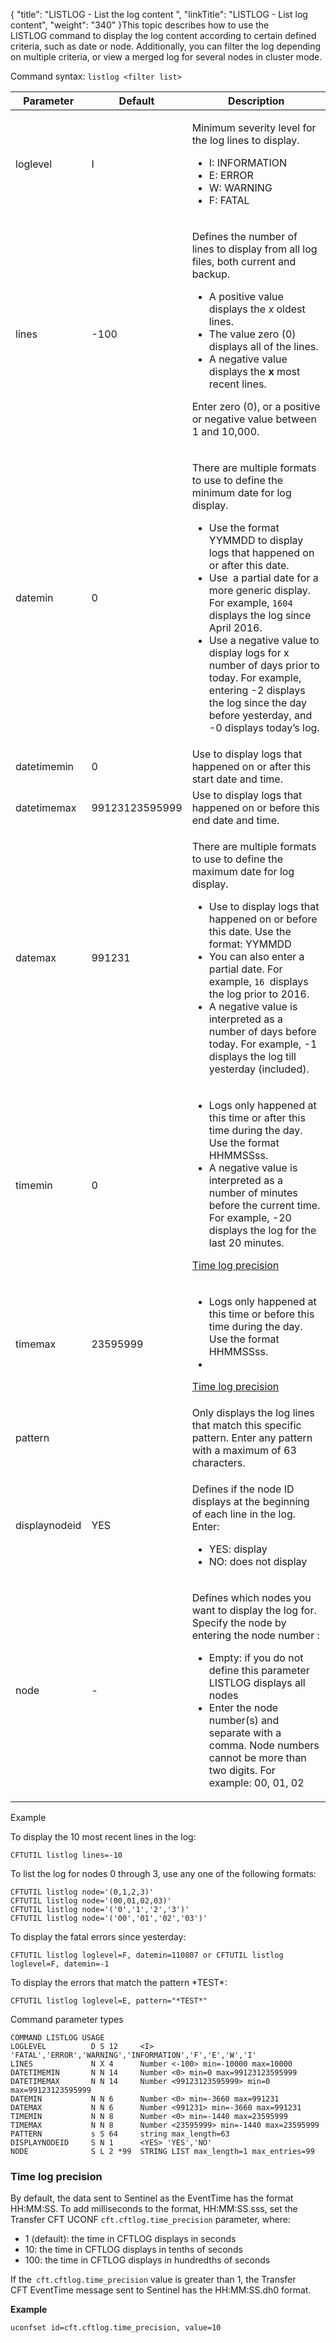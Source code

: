 {
    "title": "LISTLOG - List the log content ",
    "linkTitle": "LISTLOG - List log content",
    "weight": "340"
}This topic describes how to use the LISTLOG command to display the log content according to certain defined criteria, such as date or node. Additionally, you can filter the log depending on multiple criteria, or view a merged log for several nodes in cluster mode.

Command syntax: `listlog <filter list>`

<table>
   <thead>
      <tr>
<th class="TableStyle-SynchTableStyle_interop-HeadE-Column1-Header1">Parameter         </th>
<th style="text-align: center;" class="TableStyle-SynchTableStyle_interop-HeadE-Column1-Header1">Default         </th>
<th class="TableStyle-SynchTableStyle_interop-HeadD-Column1-Header1">Description         </th>
      </tr>
   </thead>
   <tbody>
      <tr>
         <td>loglevel         </td>
         <td>I         </td>
         <td><p>Minimum severity level for the log lines to display.</p>
<ul>
<li>I: INFORMATION</li>
<li>E: ERROR</li>
<li>W: WARNING</li>
<li>F: FATAL</li>
</ul>         </td>
      </tr>
      <tr>
         <td>lines         </td>
         <td>-100         </td>
         <td><p>Defines the number of lines to display from all log files, both current and backup.</p>
<ul>
<li>A positive value displays the <em>x</em> oldest lines.</li>
<li>The value zero (0) displays all of the lines.</li>
<li>A negative value displays the <strong>x</strong> most recent lines.</li>
</ul>
<p>Enter zero (0), or a positive or negative value between 1 and 10,000.</p>         </td>
      </tr>
      <tr>
         <td>datemin         </td>
         <td>0         </td>
         <td><p>There are multiple formats to use to define the minimum date for log display.</p>
<ul>
<li>Use the format YYMMDD to display logs that happened on or after this date.</li>
<li>Use  a partial date for a more generic display. For example, <code>1604 </code>displays the log since April 2016.</li>
<li>Use a negative value to display logs for x number of days prior to today. For example, entering -2 displays the log since the day before yesterday, and -0 displays today’s log.</li>
</ul>         </td>
      </tr>
      <tr>
         <td><p>datetimemin</p>         </td>
         <td>0         </td>
         <td>Use to display logs that happened on or after this start date and time.         </td>
      </tr>
      <tr>
         <td><p>datetimemax</p>         </td>
         <td>99123123595999         </td>
         <td>Use to display logs that happened on or before this end date and time.         </td>
      </tr>
      <tr>
         <td>datemax         </td>
         <td>991231         </td>
         <td><p>There are multiple formats to use to define the maximum date for log display.</p>
<ul>
<li>Use to display logs that happened on or before this date. Use the format: YYMMDD</li>
<li>You can also enter a partial date. For example, <code>16 </code>displays the log prior to 2016.</li>
<li>A negative value is interpreted as a number of days before today. For example, -1 displays the log till yesterday (included).</li>
</ul>         </td>
      </tr>
      <tr>
         <td>timemin         </td>
         <td>0         </td>
         <td><ul>
<li>Logs only happened at this time or after this time during the day. Use the format HHMMSSss.</li>
<li>A negative value is interpreted as a number of minutes before the current time. For example, -20 displays the log for the last 20 minutes.</li>
</ul>
<p><a href="#Time" class="MCXref xref">Time log precision</a></p>         </td>
      </tr>
      <tr>
         <td>timemax         </td>
         <td>23595999         </td>
         <td><ul>
<li>Logs only happened at this time or before this time during the day. Use the format HHMMSSss.</li>
<li></li>
</ul>
<p><a href="#Time" class="MCXref xref">Time log precision</a></p>         </td>
      </tr>
      <tr>
         <td>pattern         </td>
         <td>          </td>
         <td>Only displays the log lines that match this specific pattern. Enter any pattern with a maximum of 63 characters.         </td>
      </tr>
      <tr>
         <td>displaynodeid         </td>
         <td>YES         </td>
         <td><p>Defines if the node ID displays at the beginning of each line in the log. Enter:</p>
<ul>
<li>YES: display</li>
<li>NO: does not display</li>
</ul>         </td>
      </tr>
      <tr>
         <td>node         </td>
         <td>-         </td>
         <td><p>Defines which nodes you want to display the log for. Specify the node by entering the node number :</p>
<ul>
<li>Empty: if you do not define this parameter LISTLOG displays all nodes</li>
<li>Enter the node number(s) and separate with a comma. Node numbers cannot be more than two digits. For example: 00, 01, 02</li>
</ul>         </td>
      </tr>
   </tbody>
</table>

Example

To display the 10 most recent lines in the log:


    CFTUTIL listlog lines=-10

To list the log for nodes 0 through 3, use any one of the following formats:


    CFTUTIL listlog node='(0,1,2,3)'
    CFTUTIL listlog node='(00,01,02,03)'
    CFTUTIL listlog node='('0','1','2','3')'
    CFTUTIL listlog node='('00','01','02','03')'

To display the fatal errors since yesterday:


    CFTUTIL listlog loglevel=F, datemin=110807 or CFTUTIL listlog loglevel=F, datemin=-1

To display the errors that match the pattern \*TEST\*:


    CFTUTIL listlog loglevel=E, pattern="*TEST*"

Command parameter types



    COMMAND LISTLOG USAGE
    LOGLEVEL          D S 12     <I> 'FATAL','ERROR','WARNING','INFORMATION','F','E','W','I'
    LINES             N X 4      Number <-100> min=-10000 max=10000
    DATETIMEMIN       N N 14     Number <0> min=0 max=99123123595999
    DATETIMEMAX       N N 14     Number <99123123595999> min=0 max=99123123595999
    DATEMIN           N N 6      Number <0> min=-3660 max=991231
    DATEMAX           N N 6      Number <991231> min=-3660 max=991231
    TIMEMIN           N N 8      Number <0> min=-1440 max=23595999
    TIMEMAX           N N 8      Number <23595999> min=-1440 max=23595999
    PATTERN           s S 64     string max_length=63
    DISPLAYNODEID     S N 1      <YES> 'YES','NO'
    NODE              S L 2 *99  STRING LIST max_length=1 max_entries=99

<span id="Time"></span>

### Time log precision

By default, the data sent to Sentinel as the EventTime has the format HH:MM:SS. To add milliseconds to the format, HH:MM:SS.sss, set the Transfer CFT UCONF `cft.cftlog.time_precision` parameter, where:

-   1 (default): the time in CFTLOG displays in seconds
-   10: the time in CFTLOG displays in tenths of seconds
-   100: the time in CFTLOG displays in hundredths of seconds

If the` cft.cftlog.time_precision` value is greater than 1, the Transfer CFT EventTime message sent to Sentinel has the HH:MM:SS.dh0 format.

**Example**



    uconfset id=cft.cftlog.time_precision, value=10
